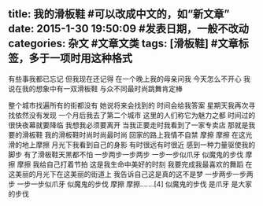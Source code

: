 title: 我的滑板鞋 #可以改成中文的，如“新文章”
date: 2015-1-30 19:50:09 #发表日期，一般不改动
categories: 杂文 #文章文类
tags: [滑板鞋] #文章标签，多于一项时用这种格式
---


有些事我都已忘记
但我现在还记得
在一个晚上我的母亲问我
今天怎么不开心
我说在我的想象中有一双滑板鞋
与众不同最时尚跳舞肯定棒
<!-- more -->
整个城市找遍所有的街都没有
她说将来会找到的
时间会给我答案
星期天我再次寻找依然没有发现
一个月后我去了第二个城市
这里的人们称它为魅力之都
时间过的很快夜幕就要降临
我想我必须要离开
当我正要走时我看到了一家专卖店
那就是我要的滑板鞋
我的滑板鞋时尚时尚最时尚
回家的路上我情不自禁
摩擦 摩擦
在这光滑的地上摩擦
月光下我看到自己的身影
有时很远有时很近
感到一种力量驱使我的脚步
有了滑板鞋天黑都不怕
一步两步一步两步
一步一步似爪牙
似魔鬼的步伐
摩擦 摩擦
我给自己打着节拍
这是我生命中美好的时刻
我要完成我最喜欢的舞蹈
在这美丽的月光下在这美丽的街道上
我告诉自己这是真的这不是梦
一步两步一步两步
一步一步似爪牙
似魔鬼的步伐
摩擦 摩擦.……[4] 
似魔鬼的步伐 是爪牙 是大家的步伐